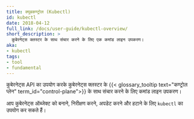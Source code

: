 ```yaml
---
title: क्यूबकण्ट्रोल (Kubectl)
id: kubectl
date: 2018-04-12
full_link: /docs/user-guide/kubectl-overview/
short_description: >
  कुबेरनेट्स क्लस्टर के साथ संचार करने के लिए एक कमांड लाइन उपकरण।
aka:
- kubectl
tags:
- tool
- fundamental 
---
```

कुबेरनेट्स API का उपयोग करके कुबेरनेट्स क्लस्टर के {{< glossary_tooltip text="कण्ट्रोल प्लेन" term_id="control-plane">}} के साथ संचार करने के लिए कमांड लाइन उपकरण।

<!--more-->

आप कुबेरनेट्स ऑब्जेक्ट को बनाने, निरीक्षण करने, अपडेट करने और हटाने के लिए `kubectl` का उपयोग कर सकते हैं।
